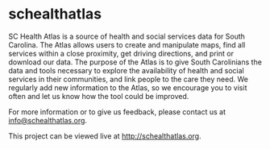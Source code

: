 schealthatlas
=============

SC Health Atlas is a source of health and social services data for South Carolina. The Atlas allows users to create and manipulate maps, find all services within a close proximity, get driving directions, and print or download our data. The purpose of the Atlas is to give South Carolinians the data and tools necessary to explore the availability of health and social services in their communities, and link people to the care they need. We regularly add new information to the Atlas, so we encourage you to visit often and let us know how the tool could be improved.

For more information or to give us feedback, please contact us at info@schealthatlas.org. 

This project can be viewed live at http://schealthatlas.org.

